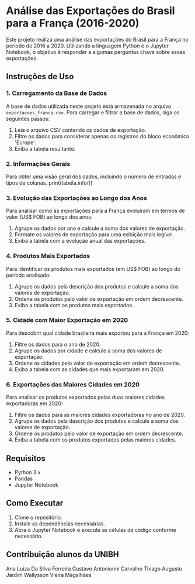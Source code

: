 # Análise das Exportações do Brasil para a França (2016-2020)

Este projeto realiza uma análise das exportações do Brasil para a França no período de 2016 a 2020. Utilizando a linguagem Python e o Jupyter Notebook, o objetivo é responder a algumas perguntas chave sobre essas exportações.

## Instruções de Uso

### 1. Carregamento da Base de Dados

A base de dados utilizada neste projeto está armazenada no arquivo `exportacoes_franca.csv`. Para carregar e filtrar a base de dados, siga os seguintes passos:

1. Leia o arquivo CSV contendo os dados de exportação.
2. Filtre os dados para considerar apenas os registros do bloco econômico 'Europe'.
3. Exiba a tabela resultante.

### 2. Informações Gerais

Para obter uma visão geral dos dados, incluindo o número de entradas e tipos de colunas.
print(tabela.info())

### 3. Evolução das Exportações ao Longo dos Anos

Para analisar como as exportações para a França evoluíram em termos de valor (US$ FOB) ao longo dos anos:

1. Agrupe os dados por ano e calcule a soma dos valores de exportação.
2. Formate os valores de exportação para uma exibição mais legível.
3. Exiba a tabela com a evolução anual das exportações.

### 4. Produtos Mais Exportados

Para identificar os produtos mais exportados (em US$ FOB) ao longo do período analisado:

1. Agrupe os dados pela descrição dos produtos e calcule a soma dos valores de exportação.
2. Ordene os produtos pelo valor de exportação em ordem decrescente.
3. Exiba a tabela com os produtos mais exportados.

### 5. Cidade com Maior Exportação em 2020

Para descobrir qual cidade brasileira mais exportou para a França em 2020:

1. Filtre os dados para o ano de 2020.
2. Agrupe os dados por cidade e calcule a soma dos valores de exportação.
3. Ordene as cidades pelo valor de exportação em ordem decrescente.
4. Exiba a tabela com as cidades que mais exportaram em 2020.

### 6. Exportações das Maiores Cidades em 2020

Para analisar os produtos exportados pelas duas maiores cidades exportadoras em 2020:

1. Filtre os dados para as maiores cidades exportadoras no ano de 2020.
2. Agrupe os dados pela descrição dos produtos e calcule a soma dos valores de exportação.
3. Ordene os produtos pelo valor de exportação em ordem decrescente.
4. Exiba a tabela com os produtos exportados pelas maiores cidades.

## Requisitos

- Python 3.x
- Pandas
- Jupyter Notebook

## Como Executar

1. Clone o repositório.
2. Instale as dependências necessárias.
3. Abra o Jupyter Notebook e execute as células de código conforme necessário.

## Contribuição alunos da UNIBH
Ana Luiza Da Silva Ferreira
Gustavo Antonionni Carvalho
Thiago Augusto Jardim
Wallysson Vieira Magalhães

